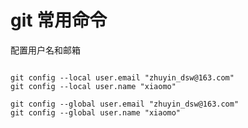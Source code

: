 # git 常用命令

配置用户名和邮箱

```shell

git config --local user.email "zhuyin_dsw@163.com"
git config --local user.name "xiaomo"

git config --global user.email "zhuyin_dsw@163.com"
git config --global user.name "xiaomo"



```